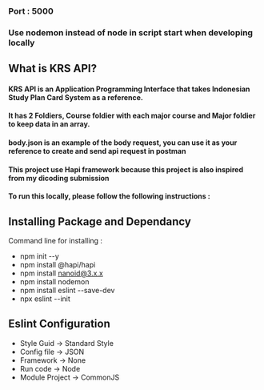 ### Port : 5000
### Use nodemon instead of node in script start when developing locally

## What is KRS API?
#### KRS API is an Application Programming Interface that takes Indonesian Study Plan Card System as a reference.
#### It has 2 Foldiers, Course foldier with each major course and Major foldier to keep data in an array.
#### body.json is an example of the body request, you can use it as your reference to create and send api request in postman
#### This project use Hapi framework because this project is also inspired from my dicoding submission
#### To run this locally, please follow the following instructions : 

## Installing Package and Dependancy
Command line for installing : 
- npm init --y
- npm install @hapi/hapi
- npm install nanoid@3.x.x
- npm install nodemon
- npm install eslint --save-dev
- npx eslint --init

## Eslint Configuration 
- Style Guid -> Standard Style
- Config file -> JSON
- Framework -> None
- Run code -> Node
- Module Project -> CommonJS
